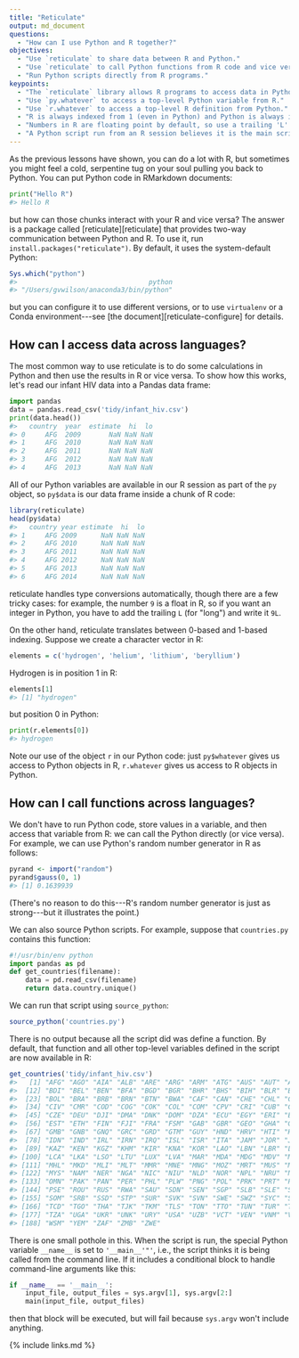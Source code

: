 ```yaml
---
title: "Reticulate"
output: md_document
questions:
  - "How can I use Python and R together?"
objectives:
  - "Use `reticulate` to share data between R and Python."
  - "Use `reticulate` to call Python functions from R code and vice versa."
  - "Run Python scripts directly from R programs."
keypoints:
  - "The `reticulate` library allows R programs to access data in Python programs and vice versa."
  - "Use `py.whatever` to access a top-level Python variable from R."
  - "Use `r.whatever` to access a top-level R definition from Python."
  - "R is always indexed from 1 (even in Python) and Python is always indexed from 0 (even in R)."
  - "Numbers in R are floating point by default, so use a trailing 'L' to force a value to be an integer."
  - "A Python script run from an R session believes it is the main script, i.e., `__name__` is `'__main__'` inside the Python script."
---
```




As the previous lessons have shown,
you can do a lot with R,
but sometimes you might feel a cold, serpentine tug on your soul
pulling you back to Python.
You can put Python code in RMarkdown documents:


```python
print("Hello R")
#> Hello R
```

but how can those chunks interact with your R and vice versa?
The answer is a package called [reticulate][reticulate] that provides two-way communication between Python and R.
To use it,
run `install.packages("reticulate")`.
By default,
it uses the system-default Python:


```r
Sys.which("python")
#>                                 python 
#> "/Users/gvwilson/anaconda3/bin/python"
```

but you can configure it to use different versions,
or to use `virtualenv` or a Conda environment---see [the document][reticulate-configure] for details.

## How can I access data across languages?

The most common way to use reticulate is to do some calculations in Python and then use the results in R
or vice versa.
To show how this works,
let's read our infant HIV data into a Pandas data frame:


```python
import pandas
data = pandas.read_csv('tidy/infant_hiv.csv')
print(data.head())
#>   country  year  estimate  hi  lo
#> 0     AFG  2009       NaN NaN NaN
#> 1     AFG  2010       NaN NaN NaN
#> 2     AFG  2011       NaN NaN NaN
#> 3     AFG  2012       NaN NaN NaN
#> 4     AFG  2013       NaN NaN NaN
```

All of our Python variables are available in our R session as part of the `py` object,
so `py$data` is our data frame inside a chunk of R code:


```r
library(reticulate)
head(py$data)
#>   country year estimate  hi  lo
#> 1     AFG 2009      NaN NaN NaN
#> 2     AFG 2010      NaN NaN NaN
#> 3     AFG 2011      NaN NaN NaN
#> 4     AFG 2012      NaN NaN NaN
#> 5     AFG 2013      NaN NaN NaN
#> 6     AFG 2014      NaN NaN NaN
```

reticulate handles type conversions automatically,
though there are a few tricky cases:
for example,
the number `9` is a float in R,
so if you want an integer in Python,
you have to add the trailing `L` (for "long") and write it `9L`.

On the other hand,
reticulate translates between 0-based and 1-based indexing.
Suppose we create a character vector in R:


```r
elements = c('hydrogen', 'helium', 'lithium', 'beryllium')
```

Hydrogen is in position 1 in R:


```r
elements[1]
#> [1] "hydrogen"
```

but position 0 in Python:


```python
print(r.elements[0])
#> hydrogen
```

Note our use of the object `r` in our Python code:
just `py$whatever` gives us access to Python objects in R,
`r.whatever` gives us access to R objects in Python.

## How can I call functions across languages?

We don't have to run Python code,
store values in a variable,
and then access that variable from R:
we can call the Python directly (or vice versa).
For example,
we can use Python's random number generator in R as follows:


```r
pyrand <- import("random")
pyrand$gauss(0, 1)
#> [1] 0.1639939
```

(There's no reason to do this---R's random number generator is just as strong---but it illustrates the point.)

We can also source Python scripts.
For example,
suppose that `countries.py` contains this function:


```python
#!/usr/bin/env python
import pandas as pd
def get_countries(filename):
    data = pd.read_csv(filename)
    return data.country.unique()
```

We can run that script using `source_python`:


```r
source_python('countries.py')
```

There is no output because all the script did was define a function.
By default,
that function and all other top-level variables defined in the script are now available in R:


```r
get_countries('tidy/infant_hiv.csv')
#>   [1] "AFG" "AGO" "AIA" "ALB" "ARE" "ARG" "ARM" "ATG" "AUS" "AUT" "AZE"
#>  [12] "BDI" "BEL" "BEN" "BFA" "BGD" "BGR" "BHR" "BHS" "BIH" "BLR" "BLZ"
#>  [23] "BOL" "BRA" "BRB" "BRN" "BTN" "BWA" "CAF" "CAN" "CHE" "CHL" "CHN"
#>  [34] "CIV" "CMR" "COD" "COG" "COK" "COL" "COM" "CPV" "CRI" "CUB" "CYP"
#>  [45] "CZE" "DEU" "DJI" "DMA" "DNK" "DOM" "DZA" "ECU" "EGY" "ERI" "ESP"
#>  [56] "EST" "ETH" "FIN" "FJI" "FRA" "FSM" "GAB" "GBR" "GEO" "GHA" "GIN"
#>  [67] "GMB" "GNB" "GNQ" "GRC" "GRD" "GTM" "GUY" "HND" "HRV" "HTI" "HUN"
#>  [78] "IDN" "IND" "IRL" "IRN" "IRQ" "ISL" "ISR" "ITA" "JAM" "JOR" "JPN"
#>  [89] "KAZ" "KEN" "KGZ" "KHM" "KIR" "KNA" "KOR" "LAO" "LBN" "LBR" "LBY"
#> [100] "LCA" "LKA" "LSO" "LTU" "LUX" "LVA" "MAR" "MDA" "MDG" "MDV" "MEX"
#> [111] "MHL" "MKD" "MLI" "MLT" "MMR" "MNE" "MNG" "MOZ" "MRT" "MUS" "MWI"
#> [122] "MYS" "NAM" "NER" "NGA" "NIC" "NIU" "NLD" "NOR" "NPL" "NRU" "NZL"
#> [133] "OMN" "PAK" "PAN" "PER" "PHL" "PLW" "PNG" "POL" "PRK" "PRT" "PRY"
#> [144] "PSE" "ROU" "RUS" "RWA" "SAU" "SDN" "SEN" "SGP" "SLB" "SLE" "SLV"
#> [155] "SOM" "SRB" "SSD" "STP" "SUR" "SVK" "SVN" "SWE" "SWZ" "SYC" "SYR"
#> [166] "TCD" "TGO" "THA" "TJK" "TKM" "TLS" "TON" "TTO" "TUN" "TUR" "TUV"
#> [177] "TZA" "UGA" "UKR" "UNK" "URY" "USA" "UZB" "VCT" "VEN" "VNM" "VUT"
#> [188] "WSM" "YEM" "ZAF" "ZMB" "ZWE"
```

There is one small pothole in this.
When the script is run,
the special Python variable `__name__` is set to `'__main__'"'`,
i.e.,
the script thinks it is being called from the command line.
If it includes a conditional block to handle command-line arguments like this:


```python
if __name__ == '__main__':
    input_file, output_files = sys.argv[1], sys.argv[2:]
    main(input_file, output_files)
```

then that block will be executed,
but will fail because `sys.argv` won't include anything.

{% include links.md %}
